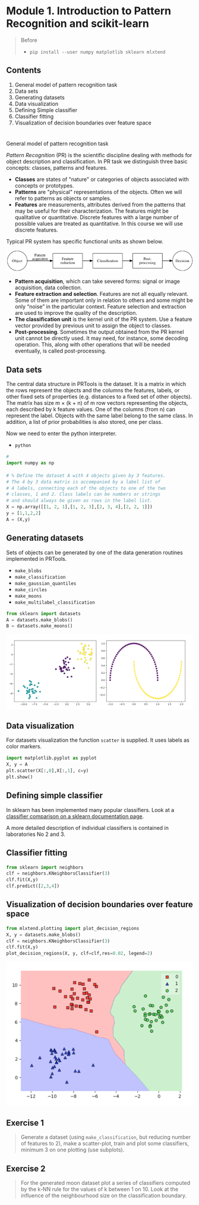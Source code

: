 # Module 1. Introduction to Pattern Recognition and scikit-learn
> Before
> - `pip install --user numpy matplotlib sklearn mlxtend`
## Contents
1. General model of pattern recognition task
2. Data sets
4. Generating datasets
5. Data visualization
6. Defining Simple classifier
7. Classifier fitting
8. Visualization of decision boundaries over feature space

#
General model of pattern recognition task

*Pattern Recognition* (PR) is the scientific discipline dealing with methods for object description and classification. In PR task we distinguish three basic concepts: classes, patterns and features.

- **Classes** are states of "nature" or categories of objects associated with concepts or prototypes.
- **Patterns** are "physical" representations of the objects. Often we will refer to patterns as objects or samples.
- **Features** are measurements, attributes derived from the patterns that may be useful for their characterization. The features might be qualitative or quantitative. Discrete features with a large number of possible values are treated as quantitative. In this course we will use discrete features.

Typical PR system has specific functional units as shown below.

![](images/model.png)

- **Pattern acquisition**, which can take severed forms: signal or image acquisition, data collection.
- **Feature extraction and selection**. Features are not all equally relevant. Some of them are important only in relation to others and some might be only “noise” in the particular context. Feature selection and extraction are used to improve the quality of the description.
- **The classification unit** is the kernel unit of the PR system. Use a feature vector provided by previous unit to assign the object to classes.
- **Post-processing**. Sometimes the output obtained from the PR kernel unit cannot be directly used. It may need, for instance, some decoding operation. This, along with other operations that will be needed eventually, is called post-processing.

## Data sets

The central data structure in PRTools is the dataset. It is a matrix in which the rows represent the objects and the columns the features, labels, or other fixed sets of properties (e.g. distances to a fixed set of other objects). The matrix has size m × (k + n) of m row vectors representing the objects, each described by k feature values. One of the columns (from n) can represent the label. Objects with the same label belong to the same class. In addition, a list of prior probabilities is also stored, one per class.


Now we need to enter the python interpreter.

- `python`

```python
#
import numpy as np

# % Define the dataset A with 4 objects given by 3 features.
# The 4 by 3 data matrix is accompanied by a label list of
# 4 labels, connecting each of the objects to one of the two
# classes, 1 and 2. Class labels can be numbers or strings
# and should always be given as rows in the label list.
X = np.array([[1, 2, 1],[1, 2, 3],[2, 3, 4],[2, 2, 1]])
y = [1,1,2,2]
A = (X,y)
```

## Generating datasets


Sets of objects can be generated by one of the data generation routines implemented in PRTools.

- `make_blobs`
- `make_classification`
- `make_gaussian_quantiles`
- `make_circles`
- `make_moons`
- `make_multilabel_classification`

```python
from sklearn import datasets
A = datasets.make_blobs()
B = datasets.make_moons()
```

![](images/datasets.png)

## Data visualization

For datasets visualization the function `scatter` is supplied. It uses labels as color markers.

```python
import matplotlib.pyplot as pyplot
X, y = A
plt.scatter(X[:,0],X[:,1], c=y)
plt.show()
```

## Defining simple classifier


In sklearn has been implemented many popular classifiers. Look at a [classifier comparison on a sklearn documentation page](http://scikit-learn.org/stable/auto_examples/classification/plot_classifier_comparison.html).

A more detailed description of individual classifiers is contained in laboratories No 2 and 3.

## Classifier fitting

```python
from sklearn import neighbors
clf = neighbors.KNeighborsClassifier(3)
clf.fit(X,y)
clf.predict([2,3,4])
```

## Visualization of decision boundaries over feature space

```python
from mlxtend.plotting import plot_decision_regions
X, y = datasets.make_blobs()
clf = neighbors.KNeighborsClassifier(3)
clf.fit(X,y)
plot_decision_regions(X, y, clf=clf,res=0.02, legend=2)
```

![](images/decision_boundaries.png)

## Exercise 1
> Generate a dataset (using `make_classification`, but reducing number of features to 2), make a scatter-plot, train and plot some classifiers, minimum 3 on one plotting (use subplots).

## Exercise 2
> For the generated moon dataset plot a series of classifiers computed by the k-NN rule for the values of k between 1 on 10. Look at the influence of the neighbourhood size on the classification boundary.
